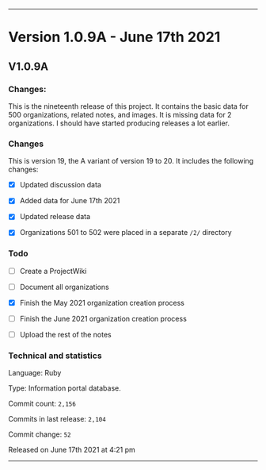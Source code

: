 ***

<!-- TODO TODAY

Organization info for 501 to 502 and onward will be placed in the `1.1` directory, instead of the `1` directory. If you fail on this goal, just download the repository, delete the 2 organization info directories, and re-upload them to the `1.1` directory

!-->

# Version 1.0.9A - June 17th 2021

## V1.0.9A

### Changes:

This is the nineteenth release of this project. It contains the basic data for 500 organizations, <!-- (fork count minus 2) !--> related notes, and images. It is missing data for 2 organizations. I should have started producing releases a lot earlier.

### Changes

This is version 19, the A variant of version 19 to 20. It includes the following changes:

- [x] Updated discussion data

- [x] Added data for June 17th 2021

- [x] Updated release data

- [x] Organizations 501 to 502 were placed in a separate `/2/` directory

<!-- - [x] Raised and archived 1 issue !-->

### Todo

- [ ] Create a ProjectWiki

- [ ] Document all organizations

- [x] Finish the May 2021 organization creation process

- [ ] Finish the June 2021 organization creation process

- [ ] Upload the rest of the notes

<!--
- [ ] Added new documentation
!-->

<!--
- [x] Updated discussion data

- [x] Archived version 1 release notes

- [x] Deleted many `IGNORE.md` files.
!-->

### Technical and statistics

Language: Ruby

Type: Information portal database.

Commit count: `2,156`

Commits in last release: `2,104`

Commit change: `52`

Released on June 17th 2021 at 4:21 pm

***
